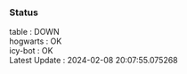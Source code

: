 ### Status


table : DOWN  
hogwarts : OK  
icy-bot : OK  
Latest Update : 2024-02-08 20:07:55.075268

